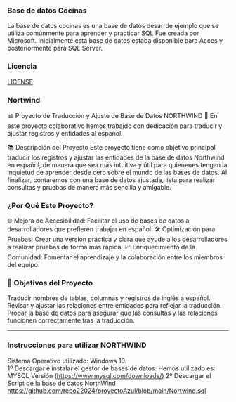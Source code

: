 ### Base de datos Cocinas
La base de datos cocinas es una base de datos desarrde ejemplo que se utiliza comúnmente para aprender y practicar SQL
Fue creada por Microsoft. Inicialmente esta base de datos estaba disponible para
Acces y posteriormente para SQL Server.

### Licencia
[LICENSE](https://github.com/repo22024/proyectoAzul/blob/80eb7f287e27d936ead7e047dd9755196bc1bb35/LICENSE)

### Nortwind
📊 Proyecto de Traducción y Ajuste de Base de Datos  NORTHWIND 🚀
En este proyecto colaborativo hemos trabajdo con dedicación para traducir y ajustar registros y entidades al español.

📚 Descripción del Proyecto
Este proyecto tiene como objetivo principal traducir los registros y ajustar las entidades de la base de datos Northwind en español, de manera que sea más intuitiva y útil para quienenes tengan la inquietud de aprender desde cero sobre el mundo de las bases de datos. Al finalizar, contaremos con una base de datos ajustada, lista para realizar consultas y pruebas de manera más sencilla y amigable.

### ¿Por Qué Este Proyecto?
🌐 Mejora de Accesibilidad: Facilitar el uso de bases de datos a desarrolladores que prefieren trabajar en español.
🛠️ Optimización para Pruebas: Crear una versión práctica y clara que ayude a los desarrolladores a realizar pruebas de forma más rápida.
📈 Enriquecimiento de la Comunidad: Fomentar el aprendizaje y la colaboración entre los miembros del equipo.

### 🎯 Objetivos del Proyecto
Traducir nombres de tablas, columnas y registros de inglés a español.
Revisar y ajustar las relaciones entre entidades para reflejar la traducción.
Probar la base de datos para asegurar que las consultas y las relaciones funcionen correctamente tras la traducción.
_______________________________________________________________________________________________________________________________
### Instrucciones para utilizar NORTHWIND
Sistema Operativo utilizado: Windows 10.  
1º Descargar e instalar el gestor de bases de datos. Hemos utilizado es: MYSQL Versión (https://www.mysql.com/downloads/)
2º Descargar el Script de la base de datos NorthWind https://github.com/repo22024/proyectoAzul/blob/main/Nortwind.sql


